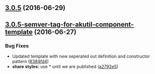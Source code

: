 <a name="3.0.5"></a>
## [3.0.5](https://aui-team-bot/https://bitbucket.org/atlassian/atlaskit-spike/compare/3.0.5-semver-tag-for-akutil-component-template...v3.0.5) (2016-06-29)



<a name="3.0.5-semver-tag-for-akutil-component-template"></a>
## [3.0.5-semver-tag-for-akutil-component-template](https://aui-team-bot/https://bitbucket.org/atlassian/atlaskit-spike/compare/8384fd4...3.0.5-semver-tag-for-akutil-component-template) (2016-06-27)


### Bug Fixes

* Updated template with new seperated out definition and constructor pattern ([8384fd4](https://aui-team-bot/https://bitbucket.org/atlassian/atlaskit-spike/commits/8384fd4))
* **share styles:** use * until we are published ([a2792e5](https://aui-team-bot/https://bitbucket.org/atlassian/atlaskit-spike/commits/a2792e5))



